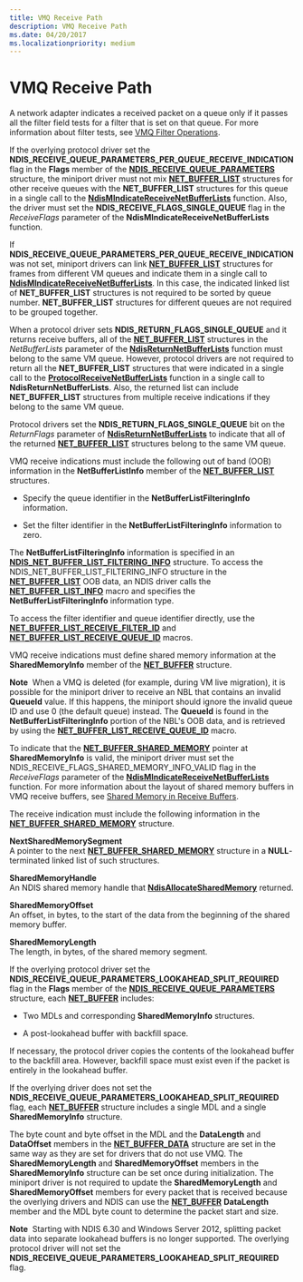 ```yaml
---
title: VMQ Receive Path
description: VMQ Receive Path
ms.date: 04/20/2017
ms.localizationpriority: medium
---
```


# VMQ Receive Path





A network adapter indicates a received packet on a queue only if it passes all the filter field tests for a filter that is set on that queue. For more information about filter tests, see [VMQ Filter Operations](vmq-filter-operations.md).

If the overlying protocol driver set the **NDIS\_RECEIVE\_QUEUE\_PARAMETERS\_PER\_QUEUE\_RECEIVE\_INDICATION** flag in the **Flags** member of the [**NDIS\_RECEIVE\_QUEUE\_PARAMETERS**](/windows-hardware/drivers/ddi/ntddndis/ns-ntddndis-_ndis_receive_queue_parameters) structure, the miniport driver must not mix [**NET\_BUFFER\_LIST**](/windows-hardware/drivers/ddi/ndis/ns-ndis-_net_buffer_list) structures for other receive queues with the **NET\_BUFFER\_LIST** structures for this queue in a single call to the [**NdisMIndicateReceiveNetBufferLists**](/windows-hardware/drivers/ddi/ndis/nf-ndis-ndismindicatereceivenetbufferlists) function. Also, the driver must set the **NDIS\_RECEIVE\_FLAGS\_SINGLE\_QUEUE** flag in the *ReceiveFlags* parameter of the **NdisMIndicateReceiveNetBufferLists** function.

If **NDIS\_RECEIVE\_QUEUE\_PARAMETERS\_PER\_QUEUE\_RECEIVE\_INDICATION** was not set, miniport drivers can link [**NET\_BUFFER\_LIST**](/windows-hardware/drivers/ddi/ndis/ns-ndis-_net_buffer_list) structures for frames from different VM queues and indicate them in a single call to [**NdisMIndicateReceiveNetBufferLists**](/windows-hardware/drivers/ddi/ndis/nf-ndis-ndismindicatereceivenetbufferlists). In this case, the indicated linked list of **NET\_BUFFER\_LIST** structures is not required to be sorted by queue number. **NET\_BUFFER\_LIST** structures for different queues are not required to be grouped together.

When a protocol driver sets **NDIS\_RETURN\_FLAGS\_SINGLE\_QUEUE** and it returns receive buffers, all of the [**NET\_BUFFER\_LIST**](/windows-hardware/drivers/ddi/ndis/ns-ndis-_net_buffer_list) structures in the *NetBufferLists* parameter of the [**NdisReturnNetBufferLists**](/windows-hardware/drivers/ddi/ndis/nf-ndis-ndisreturnnetbufferlists) function must belong to the same VM queue. However, protocol drivers are not required to return all the **NET\_BUFFER\_LIST** structures that were indicated in a single call to the [**ProtocolReceiveNetBufferLists**](/windows-hardware/drivers/ddi/ndis/nc-ndis-protocol_receive_net_buffer_lists) function in a single call to **NdisReturnNetBufferLists**. Also, the returned list can include **NET\_BUFFER\_LIST** structures from multiple receive indications if they belong to the same VM queue.

Protocol drivers set the **NDIS\_RETURN\_FLAGS\_SINGLE\_QUEUE** bit on the *ReturnFlags* parameter of [**NdisReturnNetBufferLists**](/windows-hardware/drivers/ddi/ndis/nf-ndis-ndisreturnnetbufferlists) to indicate that all of the returned [**NET\_BUFFER\_LIST**](/windows-hardware/drivers/ddi/ndis/ns-ndis-_net_buffer_list) structures belong to the same VM queue.

VMQ receive indications must include the following out of band (OOB) information in the **NetBufferListInfo** member of the [**NET\_BUFFER\_LIST**](/windows-hardware/drivers/ddi/ndis/ns-ndis-_net_buffer_list) structures.

-   Specify the queue identifier in the **NetBufferListFilteringInfo** information.

-   Set the filter identifier in the **NetBufferListFilteringInfo** information to zero.

The **NetBufferListFilteringInfo** information is specified in an [**NDIS\_NET\_BUFFER\_LIST\_FILTERING\_INFO**](/windows-hardware/drivers/ddi/ndis/ns-ndis-_ndis_net_buffer_list_filtering_info) structure. To access the NDIS\_NET\_BUFFER\_LIST\_FILTERING\_INFO structure in the [**NET\_BUFFER\_LIST**](/windows-hardware/drivers/ddi/ndis/ns-ndis-_net_buffer_list) OOB data, an NDIS driver calls the [**NET\_BUFFER\_LIST\_INFO**](/windows-hardware/drivers/ddi/ndis/nf-ndis-net_buffer_list_info) macro and specifies the **NetBufferListFilteringInfo** information type.

To access the filter identifier and queue identifier directly, use the [**NET\_BUFFER\_LIST\_RECEIVE\_FILTER\_ID**](/windows-hardware/drivers/ddi/ndis/nf-ndis-net_buffer_list_receive_filter_id) and [**NET\_BUFFER\_LIST\_RECEIVE\_QUEUE\_ID**](/windows-hardware/drivers/ddi/ndis/nf-ndis-net_buffer_list_receive_queue_id) macros.

VMQ receive indications must define shared memory information at the **SharedMemoryInfo** member of the [**NET\_BUFFER**](/windows-hardware/drivers/ddi/ndis/ns-ndis-_net_buffer) structure.

**Note**  When a VMQ is deleted (for example, during VM live migration), it is possible for the miniport driver to receive an NBL that contains an invalid **QueueId** value. If this happens, the miniport should ignore the invalid queue ID and use 0 (the default queue) instead. The **QueueId** is found in the **NetBufferListFilteringInfo** portion of the NBL's OOB data, and is retrieved by using the [**NET\_BUFFER\_LIST\_RECEIVE\_QUEUE\_ID**](/windows-hardware/drivers/ddi/ndis/nf-ndis-net_buffer_list_receive_queue_id) macro.

 

To indicate that the [**NET\_BUFFER\_SHARED\_MEMORY**](/windows-hardware/drivers/ddi/ndis/ns-ndis-_net_buffer_shared_memory) pointer at **SharedMemoryInfo** is valid, the miniport driver must set the NDIS\_RECEIVE\_FLAGS\_SHARED\_MEMORY\_INFO\_VALID flag in the *ReceiveFlags* parameter of the [**NdisMIndicateReceiveNetBufferLists**](/windows-hardware/drivers/ddi/ndis/nf-ndis-ndismindicatereceivenetbufferlists) function. For more information about the layout of shared memory buffers in VMQ receive buffers, see [Shared Memory in Receive Buffers](shared-memory-in-receive-buffers.md).

The receive indication must include the following information in the [**NET\_BUFFER\_SHARED\_MEMORY**](/windows-hardware/drivers/ddi/ndis/ns-ndis-_net_buffer_shared_memory) structure.

<a href="" id="nextsharedmemorysegment"></a>**NextSharedMemorySegment**  
A pointer to the next [**NET\_BUFFER\_SHARED\_MEMORY**](/windows-hardware/drivers/ddi/ndis/ns-ndis-_net_buffer_shared_memory) structure in a **NULL**-terminated linked list of such structures.

<a href="" id="sharedmemoryhandle"></a>**SharedMemoryHandle**  
An NDIS shared memory handle that [**NdisAllocateSharedMemory**](/windows-hardware/drivers/ddi/ndis/nf-ndis-ndisallocatesharedmemory) returned.

<a href="" id="sharedmemoryoffset"></a>**SharedMemoryOffset**  
An offset, in bytes, to the start of the data from the beginning of the shared memory buffer.

<a href="" id="sharedmemorylength"></a>**SharedMemoryLength**  
The length, in bytes, of the shared memory segment.

If the overlying protocol driver set the **NDIS\_RECEIVE\_QUEUE\_PARAMETERS\_LOOKAHEAD\_SPLIT\_REQUIRED** flag in the **Flags** member of the [**NDIS\_RECEIVE\_QUEUE\_PARAMETERS**](/windows-hardware/drivers/ddi/ntddndis/ns-ntddndis-_ndis_receive_queue_parameters) structure, each [**NET\_BUFFER**](/windows-hardware/drivers/ddi/ndis/ns-ndis-_net_buffer) includes:

-   Two MDLs and corresponding **SharedMemoryInfo** structures.

-   A post-lookahead buffer with backfill space.

If necessary, the protocol driver copies the contents of the lookahead buffer to the backfill area. However, backfill space must exist even if the packet is entirely in the lookahead buffer.

If the overlying driver does not set the **NDIS\_RECEIVE\_QUEUE\_PARAMETERS\_LOOKAHEAD\_SPLIT\_REQUIRED** flag, each [**NET\_BUFFER**](/windows-hardware/drivers/ddi/ndis/ns-ndis-_net_buffer) structure includes a single MDL and a single **SharedMemoryInfo** structure.

The byte count and byte offset in the MDL and the **DataLength** and **DataOffset** members in the [**NET\_BUFFER\_DATA**](/windows-hardware/drivers/ddi/ndis/ns-ndis-_net_buffer_data) structure are set in the same way as they are set for drivers that do not use VMQ. The **SharedMemoryLength** and **SharedMemoryOffset** members in the **SharedMemoryInfo** structure can be set once during initialization. The miniport driver is not required to update the **SharedMemoryLength** and **SharedMemoryOffset** members for every packet that is received because the overlying drivers and NDIS can use the [**NET\_BUFFER**](/windows-hardware/drivers/ddi/ndis/ns-ndis-_net_buffer) **DataLength** member and the MDL byte count to determine the packet start and size.

**Note**  Starting with NDIS 6.30 and Windows Server 2012, splitting packet data into separate lookahead buffers is no longer supported. The overlying protocol driver will not set the **NDIS\_RECEIVE\_QUEUE\_PARAMETERS\_LOOKAHEAD\_SPLIT\_REQUIRED** flag.

 

 

